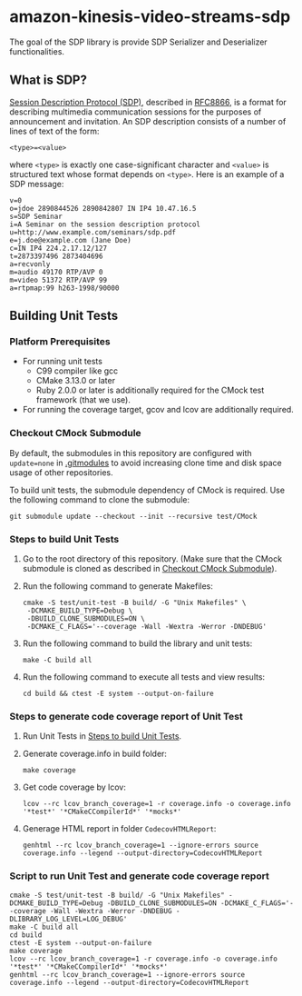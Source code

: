 # amazon-kinesis-video-streams-sdp

The goal of the SDP library is provide SDP Serializer and Deserializer
functionalities.

## What is SDP?
[Session Description Protocol (SDP)](https://en.wikipedia.org/wiki/Session_Description_Protocol),
described in [RFC8866](https://datatracker.ietf.org/doc/html/rfc8866), is a
format for describing multimedia communication sessions for the purposes of
announcement and invitation. An SDP description consists of a number of lines of
text of the form:

`<type>=<value>`

where `<type>` is exactly one case-significant character and `<value>` is structured
text whose format depends on `<type>`. Here is an example of a SDP message:

```
v=0
o=jdoe 2890844526 2890842807 IN IP4 10.47.16.5
s=SDP Seminar
i=A Seminar on the session description protocol
u=http://www.example.com/seminars/sdp.pdf
e=j.doe@example.com (Jane Doe)
c=IN IP4 224.2.17.12/127
t=2873397496 2873404696
a=recvonly
m=audio 49170 RTP/AVP 0
m=video 51372 RTP/AVP 99
a=rtpmap:99 h263-1998/90000
```

## Building Unit Tests

### Platform Prerequisites
- For running unit tests
    - C99 compiler like gcc
    - CMake 3.13.0 or later
    - Ruby 2.0.0 or later is additionally required for the CMock test framework
      (that we use).
- For running the coverage target, gcov and lcov are additionally required.

### Checkout CMock Submodule
By default, the submodules in this repository are configured with `update=none`
in [.gitmodules](./.gitmodules) to avoid increasing clone time and disk space
usage of other repositories.

To build unit tests, the submodule dependency of CMock is required. Use the
following command to clone the submodule:

```
git submodule update --checkout --init --recursive test/CMock
```

### Steps to build Unit Tests
1. Go to the root directory of this repository. (Make sure that the CMock
   submodule is cloned as described in [Checkout CMock Submodule](#checkout-cmock-submodule)).
1. Run the following command to generate Makefiles:

    ```
    cmake -S test/unit-test -B build/ -G "Unix Makefiles" \
     -DCMAKE_BUILD_TYPE=Debug \
     -DBUILD_CLONE_SUBMODULES=ON \
     -DCMAKE_C_FLAGS='--coverage -Wall -Wextra -Werror -DNDEBUG'
    ```
1. Run the following command to build the library and unit tests:

    ```
    make -C build all
    ```
1. Run the following command to execute all tests and view results:

    ```
    cd build && ctest -E system --output-on-failure
    ```

### Steps to generate code coverage report of Unit Test
1. Run Unit Tests in [Steps to build Unit Tests](#steps-to-build-unit-tests).
1. Generate coverage.info in build folder:

    ```
    make coverage
    ```
1. Get code coverage by lcov:

    ```
    lcov --rc lcov_branch_coverage=1 -r coverage.info -o coverage.info '*test*' '*CMakeCCompilerId*' '*mocks*'
    ```
1. Generage HTML report in folder `CodecovHTMLReport`:

    ```
    genhtml --rc lcov_branch_coverage=1 --ignore-errors source coverage.info --legend --output-directory=CodecovHTMLReport
    ```

### Script to run Unit Test and generate code coverage report

```
cmake -S test/unit-test -B build/ -G "Unix Makefiles" -DCMAKE_BUILD_TYPE=Debug -DBUILD_CLONE_SUBMODULES=ON -DCMAKE_C_FLAGS='--coverage -Wall -Wextra -Werror -DNDEBUG -DLIBRARY_LOG_LEVEL=LOG_DEBUG'
make -C build all
cd build
ctest -E system --output-on-failure
make coverage
lcov --rc lcov_branch_coverage=1 -r coverage.info -o coverage.info '*test*' '*CMakeCCompilerId*' '*mocks*'
genhtml --rc lcov_branch_coverage=1 --ignore-errors source coverage.info --legend --output-directory=CodecovHTMLReport
```
